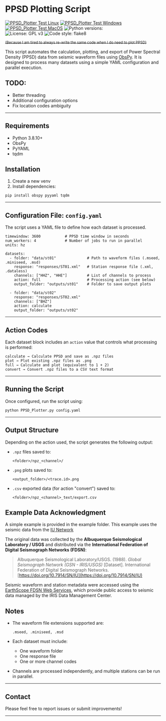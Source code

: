 # PPSD Plotting Script

[![PPSD_Plotter Test Linux](https://github.com/msbdd/PPSD_Plotter/actions/workflows/Test_Linux.yml/badge.svg)](https://github.com/msbdd/PPSD_Plotter/actions/workflows/Test_Linux.yml)
[![PPSD_Plotter Test Windows](https://github.com/msbdd/PPSD_Plotter/actions/workflows/Test_Windows.yml/badge.svg)](https://github.com/msbdd/PPSD_Plotter/actions/workflows/Test_Windows.yml)
[![PPSD_Plotter Test MacOS](https://github.com/msbdd/PPSD_Plotter/actions/workflows/Test_MacOS.yml/badge.svg)](https://github.com/msbdd/PPSD_Plotter/actions/workflows/Test_MacOS.yml)
![Python versions:](https://img.shields.io/badge/python-3.8_%7C_3.9_%7C_3.10_%7C_3.11_%7C_3.12%7C_3.13-blue?)
<br>
![License: GPL v3](https://img.shields.io/badge/License-GPLv3-brightgreen.svg)
![Code style: flake8](https://img.shields.io/badge/Code%20style-flake8-brightgreen)


~~<sup>(Because I am tired to always re-write the same code when I do need to plot PPSD)</sup>~~

This script automates the calculation, plotting, and export of Power Spectral Density (PPSD) data from seismic waveform files using [ObsPy](https://docs.obspy.org). It is designed to process many datasets using a simple YAML configuration and parallel execution.

## TODO:

- Better threading
- Additional configuration options
- Fix location codes ambiguity

---

## Requirements

- Python 3.8.10+
- ObsPy
- PyYAML
- tqdm

## Installation

1) Create a new venv
2) Install dependencies:

```
pip install obspy pyyaml tqdm
```

---

## Configuration File: `config.yaml`

The script uses a YAML file to define how each dataset is processed.

```
timewindow: 3600           # PPSD time window in seconds
num_workers: 4             # Number of jobs to run in parallel
units: hz

datasets:
  - folder: "data/st01"              # Path to waveform files (.mseed, .miniseed, .msd)
    response: "responses/ST01.xml"   # Station response file (.xml, .dataless)
    channels: ["HHZ", "HHE"]         # List of channels to process
    action: full                     # Processing action (see below)
    output_folder: "outputs/st01"    # Folder to save output plots

  - folder: "data/st02"
    response: "responses/ST02.xml"
    channels: ["BHZ"]
    action: calculate
    output_folder: "outputs/st02"
```

---

## Action Codes

Each dataset block includes an `action` value that controls what processing is performed:

```
calculate → Calculate PPSD and save as .npz files
plot → Plot existing .npz files as .png
full → Calculate and plot (equivalent to 1 + 2)
convert → Convert .npz files to a CSV text format
```

---

## Running the Script

Once configured, run the script using:

```
python PPSD_Plotter.py config.yaml
```

---

## Output Structure

Depending on the action used, the script generates the following output:

- `.npz` files saved to:
  ```
  <folder>/npz_<channel>/
  ```

- `.png` plots saved to:
  ```
  <output_folder>/<trace.id>.png
  ```

- `.csv` exported data (for action "convert") saved to:
  ```
  <folder>/npz_<channel>_text/export.csv
  ```

## Example Data Acknowledgment

A simple example is provided in the example folder.
This example uses the seismic data from the [IU Network](https://www.fdsn.org/networks/detail/IU/)

The original data was collected by the **Albuquerque Seismological Laboratory / USGS** and distributed via the **International Federation of Digital Seismograph Networks (FDSN)**:

> Albuquerque Seismological Laboratory/USGS. (1988). *Global Seismograph Network (GSN - IRIS/USGS)* [Dataset]. International Federation of Digital Seismograph Networks. [https://doi.org/10.7914/SN/IU](https://doi.org/10.7914/SN/IU)

Seismic waveform and station metadata were accessed using the [EarthScope FDSN Web Services](https://service.iris.edu/), which provide public access to seismic data managed by the IRIS Data Management Center.

## Notes

- The waveform file extensions supported are:
  ```
  .mseed, .miniseed, .msd
  ```

- Each dataset must include:
  - One waveform folder
  - One response file
  - One or more channel codes

- Channels are processed independently, and multiple stations can be run in parallel.

---

## Contact

Please feel free to report issues or submit improvements!

---
